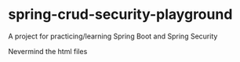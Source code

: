 # spring-crud-security-playground

A project for practicing/learning Spring Boot and Spring Security

Nevermind the html files
